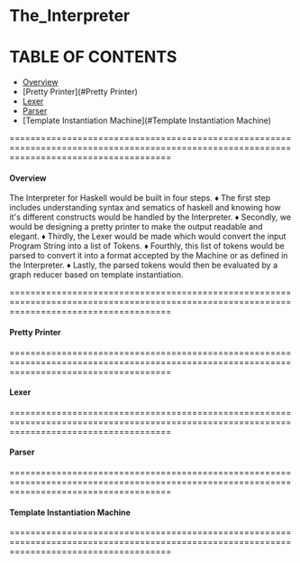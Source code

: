 # The_Interpreter

# TABLE OF CONTENTS
- [Overview](#Overview)
- [Pretty Printer](#Pretty Printer)
- [Lexer](#Lexer)
- [Parser](#Parser)
- [Template Instantiation Machine](#Template Instantiation Machine)

===========================================================================================================================================
#### Overview

The Interpreter for Haskell would be built in four steps. 
♦ The first step includes understanding syntax and sematics of haskell and knowing how it's different constructs would be handled by the     Interpreter.
♦ Secondly, we would be designing a pretty printer to make the output readable and elegant.
♦ Thirdly, the Lexer would be made which would convert the input Program String into a list of Tokens.
♦ Fourthly, this list of tokens would be parsed to convert it into a format accepted by the Machine or as defined in the Interpreter.
♦ Lastly, the parsed tokens would then be evaluated by a graph reducer based on template instantiation.

===========================================================================================================================================
#### Pretty Printer

===========================================================================================================================================
#### Lexer

===========================================================================================================================================
#### Parser

===========================================================================================================================================
#### Template Instantiation Machine

===========================================================================================================================================

